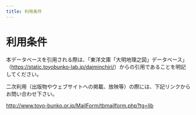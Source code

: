 ```yaml
---
title: 利用条件
---
```


# 利用条件

本データベースを引用される際は、「東洋文庫「大明地理之図」データベース」（<https://static.toyobunko-lab.jp/daiminchiri/>）からの引用であることを明記してください。

二次利用（出版物やウェブサイトへの掲載、放映等）の際には、下記リンクからお問い合わせ下さい。

<http://www.toyo-bunko.or.jp/MailForm/tbmailform.php?tg=lib>
